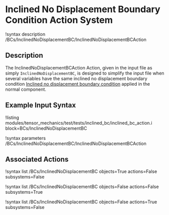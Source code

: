 # Inclined No Displacement Boundary Condition Action System

!syntax description /BCs/InclinedNoDisplacementBC/InclinedNoDisplacementBCAction

## Description

The InclinedNoDisplacementBCAction Action, given in the input file as simply `InclinedNoDisplacementBC`, is designed to simplify the input file when several variables have the same inclined no displacement boundary condition [Inclined no displacement boundary condition](PenaltyInclinedNoDisplacementBC.md)  applied in the normal component.

## Example Input Syntax

!listing modules/tensor_mechanics/test/tests/inclined_bc/inclined_bc_action.i block=BCs/InclinedNoDisplacementBC

!syntax parameters /BCs/InclinedNoDisplacementBC/InclinedNoDisplacementBCAction

## Associated Actions

!syntax list /BCs/InclinedNoDisplacementBC objects=True actions=False subsystems=False

!syntax list /BCs/InclinedNoDisplacementBC objects=False actions=False subsystems=True

!syntax list /BCs/InclinedNoDisplacementBC objects=False actions=True subsystems=False
